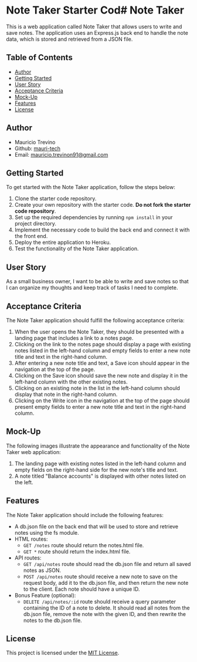 # Note Taker Starter Cod# Note Taker

This is a web application called Note Taker that allows users to write and save notes. The application uses an Express.js back end to handle the note data, which is stored and retrieved from a JSON file.

## Table of Contents

- [Author](#author)
- [Getting Started](#getting-started)
- [User Story](#user-story)
- [Acceptance Criteria](#acceptance-criteria)
- [Mock-Up](#mock-up)
- [Features](#features)
- [License](#license)

## Author

- Mauricio Trevino
- Github: [mauri-tech](https://github.com/mauri-tech)
- Email: mauricio.trevinon91@gmail.com

## Getting Started

To get started with the Note Taker application, follow the steps below:

1. Clone the starter code repository.
2. Create your own repository with the starter code. **Do not fork the starter code repository**.
3. Set up the required dependencies by running `npm install` in your project directory.
4. Implement the necessary code to build the back end and connect it with the front end.
5. Deploy the entire application to Heroku.
6. Test the functionality of the Note Taker application.

## User Story

As a small business owner, I want to be able to write and save notes so that I can organize my thoughts and keep track of tasks I need to complete.

## Acceptance Criteria

The Note Taker application should fulfill the following acceptance criteria:

1. When the user opens the Note Taker, they should be presented with a landing page that includes a link to a notes page.
2. Clicking on the link to the notes page should display a page with existing notes listed in the left-hand column and empty fields to enter a new note title and text in the right-hand column.
3. After entering a new note title and text, a Save icon should appear in the navigation at the top of the page.
4. Clicking on the Save icon should save the new note and display it in the left-hand column with the other existing notes.
5. Clicking on an existing note in the list in the left-hand column should display that note in the right-hand column.
6. Clicking on the Write icon in the navigation at the top of the page should present empty fields to enter a new note title and text in the right-hand column.

## Mock-Up

The following images illustrate the appearance and functionality of the Note Taker web application:

1. The landing page with existing notes listed in the left-hand column and empty fields on the right-hand side for the new note's title and text.
2. A note titled "Balance accounts" is displayed with other notes listed on the left.

## Features

The Note Taker application should include the following features:

- A db.json file on the back end that will be used to store and retrieve notes using the fs module.
- HTML routes:
  - `GET /notes` route should return the notes.html file.
  - `GET *` route should return the index.html file.
- API routes:
  - `GET /api/notes` route should read the db.json file and return all saved notes as JSON.
  - `POST /api/notes` route should receive a new note to save on the request body, add it to the db.json file, and then return the new note to the client. Each note should have a unique ID.
- Bonus Feature (optional):
  - `DELETE /api/notes/:id` route should receive a query parameter containing the ID of a note to delete. It should read all notes from the db.json file, remove the note with the given ID, and then rewrite the notes to the db.json file.

## License

This project is licensed under the [MIT License](LICENSE).
